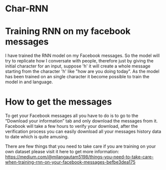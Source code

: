 # Char-RNN
# Training RNN on my facebook messages

I have trained the RNN model on my Facebook messages. So the model will try to replicate how I conversate with people, therefore just by giving the initial character for an input, suppose 'h' it will create a whole message starting from the character 'h' like "how are you doing today". As the model has been trained on an single character it become possible to train the model in and language.





 # How to get the messages 
To get your Facebook messages all you have to do is to go to the  “Download your information” tab and only download the messages from it.
Facebook will take a few hours to verify your download, after the verification process you can easily download all your messages history data to date which is quite amusing.


There are few things that you need to take care if you are training on your own dataset please visit it here to get more information: https://medium.com/@milangautam5198/things-you-need-to-take-care-when-training-rnn-on-your-facebook-messages-befbe3dea175






